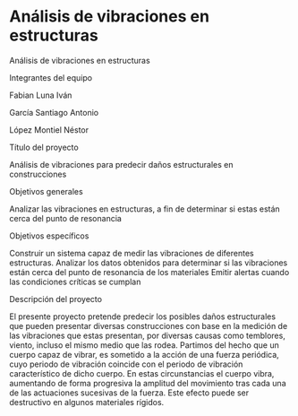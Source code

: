 # Análisis de vibraciones en estructuras
Análisis de vibraciones en estructuras

Integrantes del equipo	

Fabian Luna Iván
	
García Santiago Antonio
	
López Montiel Néstor

Título del proyecto	

Análisis de vibraciones para predecir daños estructurales en construcciones

Objetivos generales	

Analizar las vibraciones en estructuras, a fin de determinar si estas están cerca del punto de resonancia


Objetivos específicos	

Construir un sistema capaz de medir las vibraciones de diferentes estructuras.
Analizar los datos obtenidos para determinar si las vibraciones están cerca del punto de resonancia de los materiales
Emitir alertas cuando las condiciones críticas se cumplan

Descripción del proyecto	

El presente proyecto pretende predecir los posibles daños estructurales que pueden presentar diversas construcciones con base en la medición de las vibraciones que estas presentan, por diversas causas como temblores, viento, incluso el mismo medio que las rodea.  Partimos del hecho que un cuerpo capaz de vibrar, es sometido a la acción de una fuerza periódica, cuyo periodo de vibración coincide con el periodo de vibración característico de dicho cuerpo. En estas circunstancias el cuerpo vibra, aumentando de forma progresiva la amplitud del movimiento tras cada una de las actuaciones sucesivas de la fuerza. Este efecto puede ser destructivo en algunos materiales rígidos.









